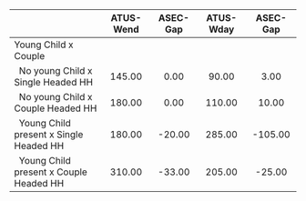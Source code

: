 
|                      |    ATUS-Wend |     ASEC-Gap |    ATUS-Wday |     ASEC-Gap |
| -------------------- | :----------: | :----------: | :----------: | :----------: |
| Young Child x Couple |              |              |              |              |
| &nbsp;&nbsp;No young Child x Single Headed HH |       145.00 |         0.00 |        90.00 |         3.00 |
| &nbsp;&nbsp;No young Child x Couple Headed HH |       180.00 |         0.00 |       110.00 |        10.00 |
| &nbsp;&nbsp;Young Child present x Single Headed HH |       180.00 |       -20.00 |       285.00 |      -105.00 |
| &nbsp;&nbsp;Young Child present x Couple Headed HH |       310.00 |       -33.00 |       205.00 |       -25.00 |


